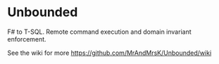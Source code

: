 Unbounded
=========

F# to T-SQL.  Remote command execution and domain invariant enforcement.

See the wiki for more https://github.com/MrAndMrsK/Unbounded/wiki
